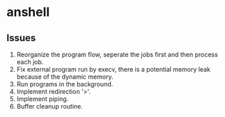 # anshell

## Issues
1. Reorganize the program flow, seperate the jobs first and then process each job.
2. Fix external program run by execv, there is a potential memory leak because of the dynamic memory.
3. Run programs in the background.
4. Implement redirection '>'.
5. Implement piping.
6. Buffer cleanup routine.
